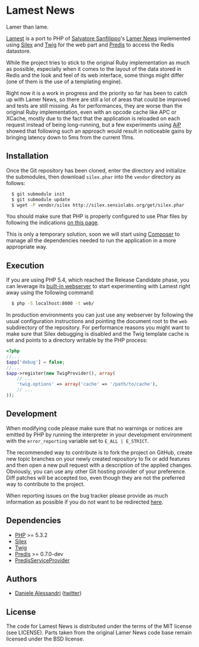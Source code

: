 Lamest News
===========

Lamer than lame.

[Lamest](http://github.com/nrk/lamest) is a port to PHP of [Salvatore Sanfilippo](http://antirez.com)'s
[Lamer News](http://github.com/antirez/lamernews) implemented using [Silex](http://silex.sensiolabs.com)
and [Twig](http://twig.sensiolabs.org) for the web part and [Predis](http://github.com/nrk/predis) to
access the Redis datastore.

While the project tries to stick to the original Ruby implementation as much as possible, especially when
it comes to the layout of the data stored in Redis and the look and feel of its web interface, some things
might differ (one of them is the use of a templating engine).

Right now it is a work in progress and the priority so far has been to catch up with Lamer News, so
there are still a lot of areas that could be improved and tests are still missing. As for performances,
they are worse than the original Ruby implementation, even with an opcode cache like APC or XCache,
mostly due to the fact that the application is reloaded on each request instead of being long-running,
but a few experiments using [AiP](http://github.com/indeyets/appserver-in-php) showed that following
such an approach would result in noticeable gains by bringing latency down to 5ms from the current 11ms.


## Installation

Once the Git repository has been cloned, enter the directory and initialize the submodules, then download
`silex.phar` into the `vendor` directory as follows:

```bash
  $ git submodule init
  $ git submodule update
  $ wget -P vendor/silex http://silex.sensiolabs.org/get/silex.phar
```

You should make sure that PHP is properly configured to use Phar files by following the indications
[on this page](http://silex.sensiolabs.org/doc/usage.html#php-configuration).

This is only a temporary solution, soon we will start using [Composer](http://packagist.org/about-composer)
to manage all the dependencies needed to run the application in a more appropriate way.


## Execution

If you are using PHP 5.4, which reached the Release Candidate phase, you can leverage its 
[built-in webserver](http://php.net/manual/en/features.commandline.webserver.php) to start experimenting
with Lamest right away using the following command:

```bash
  $ php -S localhost:8000 -t web/
```

In production environments you can just use any webserver by following the usual configuration
instructions and pointing the document root to the `web` subdirectory of the repository.
For performance reasons you might want to make sure that Silex debugging is disabled and the
Twig template cache is set and points to a directory writable by the PHP process:

```php
<?php
//...
$app['debug'] = false;
//...
$app->register(new TwigProvider(), array(
	// ...
    'twig.options' => array('cache' => '/path/to/cache'),
    // ...
));
```


## Development

When modifying code please make sure that no warnings or notices are emitted by PHP by running
the interpreter in your development environment with the `error_reporting` variable set to
`E_ALL | E_STRICT`.

The recommended way to contribute is to fork the project on GitHub, create new topic branches on
your newly created repository to fix or add features and then open a new pull request with a
description of the applied changes. Obviously, you can use any other Git hosting provider of your
preference. Diff patches will be accepted too, even though they are not the preferred way to
contribute to the project.

When reporting issues on the bug tracker please provide as much information as possible if you do
not want to be redirected [here](http://yourbugreportneedsmore.info/).


## Dependencies

- [PHP](http://www.php.net) >= 5.3.2
- [Silex](http://silex.sensiolabs.com)
- [Twig](http://twig.sensiolabs.com)
- [Predis](http://github.com/nrk/predis) >= 0.7.0-dev
- [PredisServiceProvider](http://github.com/nrk/PredisServiceProvider)


## Authors

- [Daniele Alessandri](mailto:suppakilla@gmail.com) ([twitter](http://twitter.com/JoL1hAHN))


## License

The code for Lamest News is distributed under the terms of the MIT license (see LICENSE).
Parts taken from the original Lamer News code base remain licensed under the BSD license.
